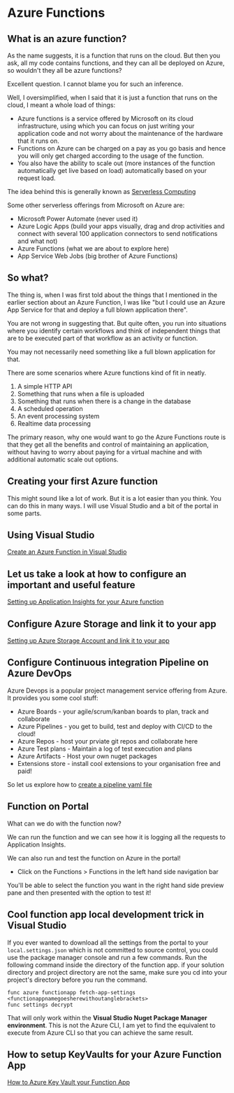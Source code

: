# Azure Functions

## What is an azure function?

As the name suggests, it is a function that runs on the cloud. But then you ask, all my code contains functions, and they can all be deployed on Azure, so wouldn't they all be azure functions?

Excellent question. I cannot blame you for such an inference.

Well, I oversimplified, when I said that it is just a function that runs on the cloud, I meant a whole load of things:

* Azure functions is a service offered by Microsoft on its cloud infrastructure, using which you can focus on just writing your application code and not worry about the maintenance of the hardware that it runs on.
* Functions on Azure can be charged on a pay as you go basis and hence you will only get charged according to the usage of the function.
* You also have the ability to scale out (more instances of the function automatically get live based on load) automatically based on your request load.

The idea behind this is generally known as [Serverless Computing](https://en.wikipedia.org/wiki/Serverless_computing)

Some other serverless offerings from Microsoft on Azure are:

* Microsoft Power Automate (never used it)
* Azure Logic Apps (build your apps visually, drag and drop activities and connect with several 100 application connectors to send notifications and what not)
* Azure Functions (what we are about to explore here)
* App Service Web Jobs (big brother of Azure Functions)

## So what?

The thing is, when I was first told about the things that I mentioned in the earlier section about an Azure Function, I was like "but I could use an Azure App Service for that and deploy a full blown application there".

You are not wrong in suggesting that. But quite often, you run into situations where you identify certain workflows and think of independent things that are to be executed part of that workflow as an activity or function.

You may not necessarily need something like a full blown application for that.

There are some scenarios where Azure functions kind of fit in neatly.

1. A simple HTTP API
2. Something that runs when a file is uploaded
3. Something that runs when there is a change in the database
4. A scheduled operation
5. An event processing system
6. Realtime data processing

The primary reason, why one would want to go the Azure Functions route is that they get all the benefits and control of maintaining an application, without having to worry about paying for a virtual machine and with additional automatic scale out options.

## Creating your first Azure function

This might sound like a lot of work. But it is a lot easier than you think. You can do this in many ways. I will use Visual Studio and a bit of the portal in some parts.

## Using Visual Studio

[Create an Azure Function in Visual Studio](./CreateAzureFunctionVisualStudio.md)

## Let us take a look at how to configure an important and useful feature

[Setting up Application Insights for your Azure function](./SetupAppInsights.md)

## Configure Azure Storage and link it to your app

[Setting up Azure Storage Account and link it to your app](./SetupStorageAccounts.md)

## Configure Continuous integration Pipeline on Azure DevOps

Azure Devops is a popular project management service offering from Azure. It provides you some cool stuff:

* Azure Boards - your agile/scrum/kanban boards to plan, track and collaborate
* Azure Pipelines - you get to build, test and deploy with CI/CD to the cloud!
* Azure Repos - host your prviate git repos and collaborate here
* Azure Test plans - Maintain a log of test execution and plans
* Azure Artifacts - Host your own nuget packages
* Extensions store - install cool extensions to your organisation free and paid!

So let us explore how to [create a pipeline yaml file](./SetupAzureDevopsPipeline.md)

## Function on Portal

What can we do with the function now?

We can run the function and we can see how it is logging all the requests to Application Insights. 

We can also run and test the function on Azure in the portal!

* Click on the Functions > Functions in the left hand side navigation bar

You'll be able to select the function you want in the right hand side preview pane and then presented with the option to test it!

## Cool function app local development trick in Visual Studio

If you ever wanted to download all the settings from the portal to your `local.settings.json` which is not committed to source control, you could use the package manager console and run a few commands. 
Run the following command inside the directory of the function app. if your solution directory and project directory are not the same, make sure you cd into your project's directory before you run the command. 

```pwsh
func azure functionapp fetch-app-settings <functionappnamegoesherewithoutanglebrackets>
func settings decrypt
```

That will only work within the **Visual Studio Nuget Package Manager environment**. This is not the Azure CLI, I am yet to find the equivalent to execute from Azure CLI so that you can achieve the same result. 

## How to setup KeyVaults for your Azure Function App

[How to Azure Key Vault your Function App](./AzureKeyVault.md)
